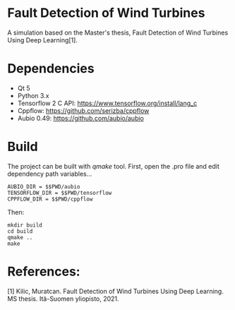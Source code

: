# Fault Detection of Wind Turbines
A simulation based on the Master's thesis, Fault Detection of Wind Turbines Using Deep Learning[1].

# Dependencies

- Qt 5
- Python 3.x
- Tensorflow 2 C API: https://www.tensorflow.org/install/lang_c
- Cppflow: https://github.com/serizba/cppflow
- Aubio 0.49: https://github.com/aubio/aubio

# Build

The project can be built with *qmake* tool. First, open the .pro file and edit dependency path variables...

```
AUBIO_DIR = $$PWD/aubio
TENSORFLOW_DIR = $$PWD/tensorflow
CPPFLOW_DIR = $$PWD/cppflow

```

Then:

```
mkdir build
cd build
qmake ..
make
```

# References:

[1] Kilic, Muratcan. Fault Detection of Wind Turbines Using Deep Learning. MS thesis. Itä-Suomen yliopisto, 2021.
